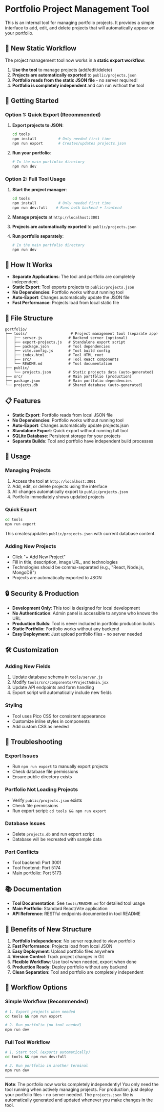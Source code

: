 # Portfolio Project Management Tool

This is an internal tool for managing portfolio projects. It provides a simple interface to add, edit, and delete projects that will automatically appear on your portfolio.

## 🎯 **New Static Workflow**

The project management tool now works in a **static export workflow**:

1. **Use the tool** to manage projects (add/edit/delete)
2. **Projects are automatically exported** to `public/projects.json`
3. **Portfolio reads from the static JSON file** - no server required!
4. **Portfolio is completely independent** and can run without the tool

## 🚀 **Getting Started**

### **Option 1: Quick Export (Recommended)**

1. **Export projects to JSON**:
   ```bash
   cd tools
   npm install          # Only needed first time
   npm run export       # Creates/updates projects.json
   ```

2. **Run your portfolio**:
   ```bash
   # In the main portfolio directory
   npm run dev
   ```

### **Option 2: Full Tool Usage**

1. **Start the project manager**:
   ```bash
   cd tools
   npm install          # Only needed first time
   npm run dev:full    # Runs both backend + frontend
   ```

2. **Manage projects** at `http://localhost:3001`

3. **Projects are automatically exported** to `public/projects.json`

4. **Run portfolio separately**:
   ```bash
   # In the main portfolio directory
   npm run dev
   ```

## 🔧 **How It Works**

- **Separate Applications**: The tool and portfolio are completely independent
- **Static Export**: Tool exports projects to `public/projects.json`
- **No Dependencies**: Portfolio works without running tool
- **Auto-Export**: Changes automatically update the JSON file
- **Fast Performance**: Projects load from local static file

## 📁 **File Structure**

```
portfolio/
├── tools/                    # Project management tool (separate app)
│   ├── server.js            # Backend server (optional)
│   ├── export-projects.js   # Standalone export script
│   ├── package.json         # Tool dependencies
│   ├── vite.config.js       # Tool build config
│   ├── index.html           # Tool HTML root
│   ├── src/                 # Tool React components
│   └── README.md            # Tool documentation
├── public/
│   └── projects.json        # Static projects data (auto-generated)
├── src/                     # Main portfolio (production)
├── package.json             # Main portfolio dependencies
└── projects.db              # Shared database (auto-generated)
```

## 📋 **Features**

- **Static Export**: Portfolio reads from local JSON file
- **No Dependencies**: Portfolio works without running tool
- **Auto-Export**: Changes automatically update projects.json
- **Standalone Export**: Quick export without running full tool
- **SQLite Database**: Persistent storage for your projects
- **Separate Builds**: Tool and portfolio have independent build processes

## 🎨 **Usage**

### **Managing Projects**
1. Access the tool at `http://localhost:3001`
2. Add, edit, or delete projects using the interface
3. All changes automatically export to `public/projects.json`
4. Portfolio immediately shows updated projects

### **Quick Export**
```bash
cd tools
npm run export
```
This creates/updates `public/projects.json` with current database content.

### **Adding New Projects**
- Click "+ Add New Project"
- Fill in title, description, image URL, and technologies
- Technologies should be comma-separated (e.g., "React, Node.js, MongoDB")
- Projects are automatically exported to JSON

## 🔒 **Security & Production**

- **Development Only**: This tool is designed for local development
- **No Authentication**: Admin panel is accessible to anyone who knows the URL
- **Production Builds**: Tool is never included in portfolio production builds
- **Static Portfolio**: Portfolio works without any backend
- **Easy Deployment**: Just upload portfolio files - no server needed

## 🛠 **Customization**

### **Adding New Fields**
1. Update database schema in `tools/server.js`
2. Modify `tools/src/components/ProjectAdmin.jsx`
3. Update API endpoints and form handling
4. Export script will automatically include new fields

### **Styling**
- Tool uses Pico CSS for consistent appearance
- Customize inline styles in components
- Add custom CSS as needed

## 🚨 **Troubleshooting**

### **Export Issues**
- Run `npm run export` to manually export projects
- Check database file permissions
- Ensure public directory exists

### **Portfolio Not Loading Projects**
- Verify `public/projects.json` exists
- Check file permissions
- Run export script: `cd tools && npm run export`

### **Database Issues**
- Delete `projects.db` and run export script
- Database will be recreated with sample data

### **Port Conflicts**
- Tool backend: Port 3001
- Tool frontend: Port 5174
- Main portfolio: Port 5173

## 📚 **Documentation**

- **Tool Documentation**: See `tools/README.md` for detailed tool usage
- **Main Portfolio**: Standard React/Vite application
- **API Reference**: RESTful endpoints documented in tool README

## 🎉 **Benefits of New Structure**

1. **Portfolio Independence**: No server required to view portfolio
2. **Fast Performance**: Projects load from local JSON
3. **Easy Deployment**: Upload portfolio files anywhere
4. **Version Control**: Track project changes in Git
5. **Flexible Workflow**: Use tool when needed, export when done
6. **Production Ready**: Deploy portfolio without any backend
7. **Clean Separation**: Tool and portfolio are completely independent

## 🔄 **Workflow Options**

### **Simple Workflow (Recommended)**
```bash
# 1. Export projects when needed
cd tools && npm run export

# 2. Run portfolio (no tool needed)
npm run dev
```

### **Full Tool Workflow**
```bash
# 1. Start tool (exports automatically)
cd tools && npm run dev:full

# 2. Run portfolio in another terminal
npm run dev
```

---

**Note**: The portfolio now works completely independently! You only need the tool running when actively managing projects. For production, just deploy your portfolio files - no server needed. The `projects.json` file is automatically generated and updated whenever you make changes in the tool.
